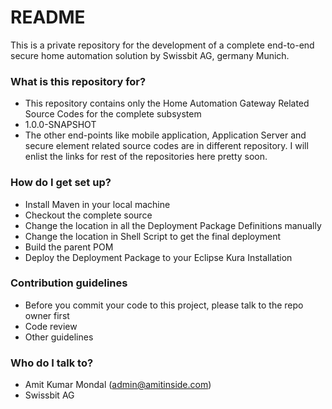 # README #

This is a private repository for the development of a complete end-to-end secure home automation solution by Swissbit AG, germany Munich. 

### What is this repository for? ###

* This repository contains only the Home Automation Gateway Related Source Codes for the complete subsystem
* 1.0.0-SNAPSHOT
* The other end-points like mobile application, Application Server and secure element related source codes are in different repository. I will enlist the links for rest of the repositories here pretty soon.

### How do I get set up? ###

* Install Maven in your local machine
* Checkout the complete source 
* Change the location in all the Deployment Package Definitions manually
* Change the location in Shell Script to get the final deployment
* Build the parent POM
* Deploy the Deployment Package to your Eclipse Kura Installation

### Contribution guidelines ###

* Before you commit your code to this project, please talk to the repo owner first
* Code review
* Other guidelines

### Who do I talk to? ###

* Amit Kumar Mondal (admin@amitinside.com)
* Swissbit AG